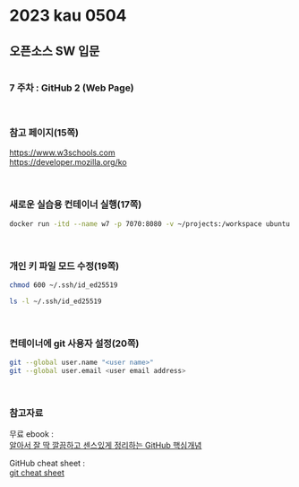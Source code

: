 # 2023 kau 0504   
## 오픈소스 SW 입문      
#      
### 7 주차 : GitHub 2 (Web Page)   

<br/>   

### 참고 페이지(15쪽)
https://www.w3schools.com   
https://developer.mozilla.org/ko

<br/>   

### 새로운 실습용 컨테이너 실행(17쪽)
```sh
docker run -itd --name w7 -p 7070:8080 -v ~/projects:/workspace ubuntu:22.04 bash
```

<br/>  

### 개인 키 파일 모드 수정(19쪽)
```sh
chmod 600 ~/.ssh/id_ed25519

ls -l ~/.ssh/id_ed25519
```

<br/>   

### 컨테이너에 git 사용자 설정(20쪽)
```sh
git --global user.name "<user name>"
git --global user.email <user email address>
```

<br/>   

### 참고자료

무료 ebook :    
[알아서 잘 딱 깔끔하고 센스있게 정리하는 GitHub 핵심개념](https://file.notion.so/f/s/b7bb318d-f15b-4881-bb2e-e7eb7201cc0b/20220324_%EC%95%8C%EC%9E%98%EB%94%B1%EA%B9%94%EC%84%BCGitHub_%EB%B0%B0%ED%8F%AC%EC%9A%A9.pdf?id=2629848c-2d09-47ef-b5dc-823de88c8bf0&table=block&spaceId=579fe283-28aa-489d-ae65-d683304becfc&expirationTimestamp=1681916538176&signature=ps6t5D85IPSf0SwmGa3yfeYqS4nRTOXDr72hJBXM-EU&downloadName=20220324_%EC%95%8C%EC%9E%98%EB%94%B1%EA%B9%94%EC%84%BCGitHub_%EB%B0%B0%ED%8F%AC%EC%9A%A9.pdf)

GitHub cheat sheet :   
[git cheat sheet](https://education.github.com/git-cheat-sheet-education.pdf)